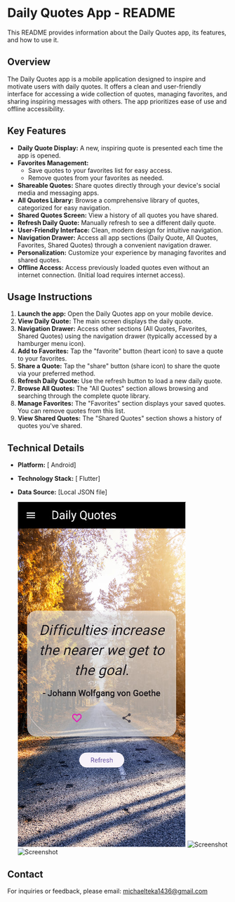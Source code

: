 # Daily Quotes App - README


This README provides information about the Daily Quotes app, its features, and how to use it.

## Overview

The Daily Quotes app is a mobile application designed to inspire and motivate users with daily quotes.  It offers a clean and user-friendly interface for accessing a wide collection of quotes, managing favorites, and sharing inspiring messages with others.  The app prioritizes ease of use and offline accessibility.

## Key Features

* **Daily Quote Display:**  A new, inspiring quote is presented each time the app is opened.
* **Favorites Management:**
    * Save quotes to your favorites list for easy access.
    * Remove quotes from your favorites as needed.
* **Shareable Quotes:** Share quotes directly through your device's social media and messaging apps.
* **All Quotes Library:** Browse a comprehensive library of quotes, categorized for easy navigation.
* **Shared Quotes Screen:**  View a history of all quotes you have shared.
* **Refresh Daily Quote:**  Manually refresh to see a different daily quote.
* **User-Friendly Interface:** Clean, modern design for intuitive navigation.
* **Navigation Drawer:** Access all app sections (Daily Quote, All Quotes, Favorites, Shared Quotes) through a convenient navigation drawer.
* **Personalization:** Customize your experience by managing favorites and shared quotes.
* **Offline Access:** Access previously loaded quotes even without an internet connection.  (Initial load requires internet access).


## Usage Instructions

1. **Launch the app:** Open the Daily Quotes app on your mobile device.
2. **View Daily Quote:** The main screen displays the daily quote.
3. **Navigation Drawer:** Access other sections (All Quotes, Favorites, Shared Quotes) using the navigation drawer (typically accessed by a hamburger menu icon).
4. **Add to Favorites:**  Tap the "favorite" button (heart icon) to save a quote to your favorites.
5. **Share a Quote:** Tap the "share" button (share icon) to share the quote via your preferred method.
6. **Refresh Daily Quote:** Use the refresh button to load a new daily quote.
7. **Browse All Quotes:**  The "All Quotes" section allows browsing and searching through the complete quote library.
8. **Manage Favorites:** The "Favorites" section displays your saved quotes.  You can remove quotes from this list.
9. **View Shared Quotes:** The "Shared Quotes" section shows a history of quotes you've shared.


## Technical Details 

* **Platform:** [ Android]
* **Technology Stack:** [ Flutter]
* **Data Source:** [Local JSON file]

  ![Screenshot](https://github.com/Michael-Teka/Daily-Quote-app/blob/main/photo_2024-12-03_11-36-43.jpg)
  ![Screenshot](https://github.com/Michael-Teka/Daily-Quote-app/blob/main/photo_2024-12-03_11-36-17.jpg)
  ![Screenshot](https://github.com/Michael-Teka/Daily-Quote-app/blob/main/photo_2024-12-03_11-36-44.jpg)

 


## Contact

For inquiries or feedback, please email: michaelteka1436@gmail.com
